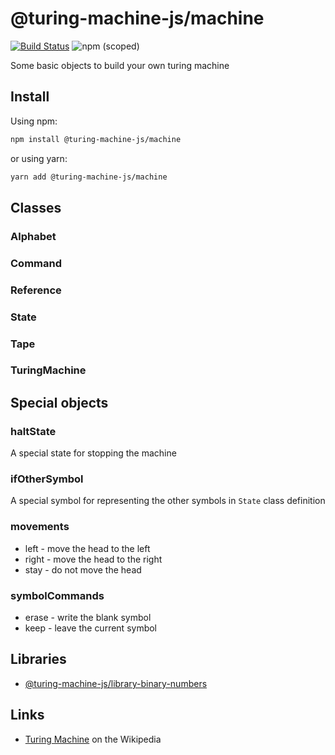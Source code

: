 # @turing-machine-js/machine

[![Build Status](https://travis-ci.com/mellonis/turing-machine-js.svg?branch=master)](https://travis-ci.com/mellonis/turing-machine-js)
![npm (scoped)](https://img.shields.io/npm/v/@turing-machine-js/machine)

Some basic objects to build your own turing machine  

## Install

Using npm:

```sh
npm install @turing-machine-js/machine
```

or using yarn:

```sh
yarn add @turing-machine-js/machine
```

## Classes

### Alphabet

### Command

### Reference

### State

### Tape

### TuringMachine

## Special objects

### haltState

A special state for stopping the machine

### ifOtherSymbol

A special symbol for representing the other symbols in `State` class definition

### movements

* left - move the head to the left
* right - move the head to the right
* stay - do not move the head

### symbolCommands

* erase - write the blank symbol
* keep - leave the current symbol

## Libraries

- [@turing-machine-js/library-binary-numbers](https://github.com/mellonis/turing-machine-js/tree/master/packages/library-binary-numbers)


## Links

- [Turing Machine](https://en.wikipedia.org/wiki/Turing_machine) on the Wikipedia
